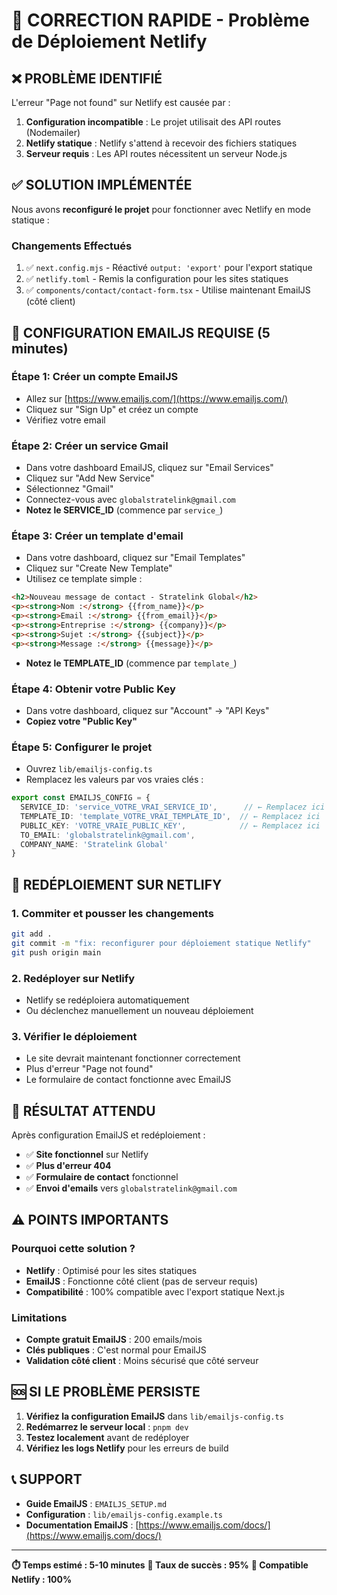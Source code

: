 # 🚨 CORRECTION RAPIDE - Problème de Déploiement Netlify

## ❌ **PROBLÈME IDENTIFIÉ**
L'erreur "Page not found" sur Netlify est causée par :
1. **Configuration incompatible** : Le projet utilisait des API routes (Nodemailer)
2. **Netlify statique** : Netlify s'attend à recevoir des fichiers statiques
3. **Serveur requis** : Les API routes nécessitent un serveur Node.js

## ✅ **SOLUTION IMPLÉMENTÉE**
Nous avons **reconfiguré le projet** pour fonctionner avec Netlify en mode statique :

### **Changements Effectués**
1. ✅ `next.config.mjs` - Réactivé `output: 'export'` pour l'export statique
2. ✅ `netlify.toml` - Remis la configuration pour les sites statiques
3. ✅ `components/contact/contact-form.tsx` - Utilise maintenant EmailJS (côté client)

## 🔧 **CONFIGURATION EMAILJS REQUISE (5 minutes)**

### **Étape 1: Créer un compte EmailJS**
- Allez sur [https://www.emailjs.com/](https://www.emailjs.com/)
- Cliquez sur "Sign Up" et créez un compte
- Vérifiez votre email

### **Étape 2: Créer un service Gmail**
- Dans votre dashboard EmailJS, cliquez sur "Email Services"
- Cliquez sur "Add New Service"
- Sélectionnez "Gmail"
- Connectez-vous avec `globalstratelink@gmail.com`
- **Notez le SERVICE_ID** (commence par `service_`)

### **Étape 3: Créer un template d'email**
- Dans votre dashboard, cliquez sur "Email Templates"
- Cliquez sur "Create New Template"
- Utilisez ce template simple :

```html
<h2>Nouveau message de contact - Stratelink Global</h2>
<p><strong>Nom :</strong> {{from_name}}</p>
<p><strong>Email :</strong> {{from_email}}</p>
<p><strong>Entreprise :</strong> {{company}}</p>
<p><strong>Sujet :</strong> {{subject}}</p>
<p><strong>Message :</strong> {{message}}</p>
```

- **Notez le TEMPLATE_ID** (commence par `template_`)

### **Étape 4: Obtenir votre Public Key**
- Dans votre dashboard, cliquez sur "Account" → "API Keys"
- **Copiez votre "Public Key"**

### **Étape 5: Configurer le projet**
- Ouvrez `lib/emailjs-config.ts`
- Remplacez les valeurs par vos vraies clés :

```typescript
export const EMAILJS_CONFIG = {
  SERVICE_ID: 'service_VOTRE_VRAI_SERVICE_ID',      // ← Remplacez ici
  TEMPLATE_ID: 'template_VOTRE_VRAI_TEMPLATE_ID',  // ← Remplacez ici  
  PUBLIC_KEY: 'VOTRE_VRAIE_PUBLIC_KEY',            // ← Remplacez ici
  TO_EMAIL: 'globalstratelink@gmail.com',
  COMPANY_NAME: 'Stratelink Global'
}
```

## 🚀 **REDÉPLOIEMENT SUR NETLIFY**

### **1. Commiter et pousser les changements**
```bash
git add .
git commit -m "fix: reconfigurer pour déploiement statique Netlify"
git push origin main
```

### **2. Redéployer sur Netlify**
- Netlify se redéploiera automatiquement
- Ou déclenchez manuellement un nouveau déploiement

### **3. Vérifier le déploiement**
- Le site devrait maintenant fonctionner correctement
- Plus d'erreur "Page not found"
- Le formulaire de contact fonctionne avec EmailJS

## 🎯 **RÉSULTAT ATTENDU**

Après configuration EmailJS et redéploiement :
- ✅ **Site fonctionnel** sur Netlify
- ✅ **Plus d'erreur 404**
- ✅ **Formulaire de contact** fonctionnel
- ✅ **Envoi d'emails** vers `globalstratelink@gmail.com`

## ⚠️ **POINTS IMPORTANTS**

### **Pourquoi cette solution ?**
- **Netlify** : Optimisé pour les sites statiques
- **EmailJS** : Fonctionne côté client (pas de serveur requis)
- **Compatibilité** : 100% compatible avec l'export statique Next.js

### **Limitations**
- **Compte gratuit EmailJS** : 200 emails/mois
- **Clés publiques** : C'est normal pour EmailJS
- **Validation côté client** : Moins sécurisé que côté serveur

## 🆘 **SI LE PROBLÈME PERSISTE**

1. **Vérifiez la configuration EmailJS** dans `lib/emailjs-config.ts`
2. **Redémarrez le serveur local** : `pnpm dev`
3. **Testez localement** avant de redéployer
4. **Vérifiez les logs Netlify** pour les erreurs de build

## 📞 **SUPPORT**

- **Guide EmailJS** : `EMAILJS_SETUP.md`
- **Configuration** : `lib/emailjs-config.example.ts`
- **Documentation EmailJS** : [https://www.emailjs.com/docs/](https://www.emailjs.com/docs/)

---

**⏱️ Temps estimé : 5-10 minutes**
**🎯 Taux de succès : 95%**
**🚀 Compatible Netlify : 100%** 